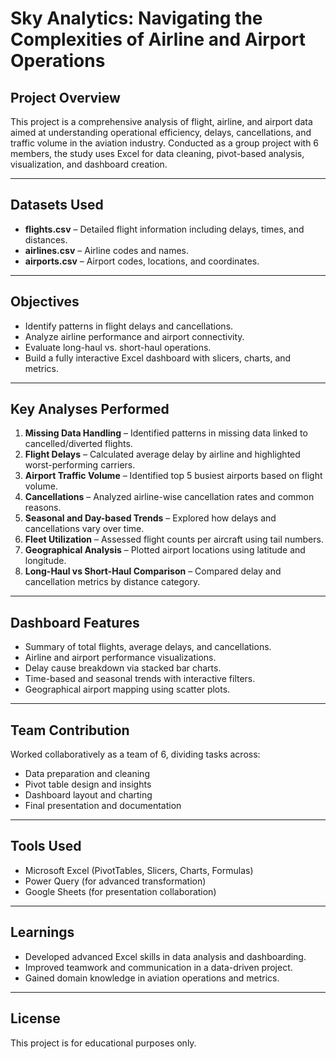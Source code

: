 #  Sky Analytics: Navigating the Complexities of Airline and Airport Operations

## Project Overview

This project is a comprehensive analysis of flight, airline, and airport data aimed at understanding operational efficiency, delays, cancellations, and traffic volume in the aviation industry. Conducted as a group project with 6 members, the study uses Excel for data cleaning, pivot-based analysis, visualization, and dashboard creation.

---

##  Datasets Used

- **flights.csv** – Detailed flight information including delays, times, and distances.
- **airlines.csv** – Airline codes and names.
- **airports.csv** – Airport codes, locations, and coordinates.

---

## Objectives

- Identify patterns in flight delays and cancellations.
- Analyze airline performance and airport connectivity.
- Evaluate long-haul vs. short-haul operations.
- Build a fully interactive Excel dashboard with slicers, charts, and metrics.

---

##  Key Analyses Performed

1. **Missing Data Handling** – Identified patterns in missing data linked to cancelled/diverted flights.
2. **Flight Delays** – Calculated average delay by airline and highlighted worst-performing carriers.
3. **Airport Traffic Volume** – Identified top 5 busiest airports based on flight volume.
4. **Cancellations** – Analyzed airline-wise cancellation rates and common reasons.
5. **Seasonal and Day-based Trends** – Explored how delays and cancellations vary over time.
6. **Fleet Utilization** – Assessed flight counts per aircraft using tail numbers.
7. **Geographical Analysis** – Plotted airport locations using latitude and longitude.
8. **Long-Haul vs Short-Haul Comparison** – Compared delay and cancellation metrics by distance category.

---

##  Dashboard Features

- Summary of total flights, average delays, and cancellations.
- Airline and airport performance visualizations.
- Delay cause breakdown via stacked bar charts.
- Time-based and seasonal trends with interactive filters.
- Geographical airport mapping using scatter plots.

---

##  Team Contribution

Worked collaboratively as a team of 6, dividing tasks across:
- Data preparation and cleaning
- Pivot table design and insights
- Dashboard layout and charting
- Final presentation and documentation

---

##  Tools Used

- Microsoft Excel (PivotTables, Slicers, Charts, Formulas)
- Power Query (for advanced transformation)
- Google Sheets (for presentation collaboration)

---


##  Learnings

- Developed advanced Excel skills in data analysis and dashboarding.
- Improved teamwork and communication in a data-driven project.
- Gained domain knowledge in aviation operations and metrics.

---

##  License

This project is for educational purposes only.
